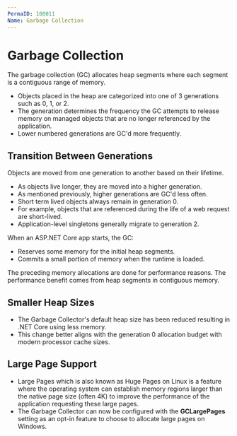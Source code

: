```yaml
---
PermaID: 100011
Name: Garbage Collection
---
```


# Garbage Collection

The garbage collection (GC) allocates heap segments where each segment is a contiguous range of memory. 

 - Objects placed in the heap are categorized into one of 3 generations such as 0, 1, or 2. 
 - The generation determines the frequency the GC attempts to release memory on managed objects that are no longer referenced by the application. 
 - Lower numbered generations are GC'd more frequently.

## Transition Between Generations

Objects are moved from one generation to another based on their lifetime. 

 - As objects live longer, they are moved into a higher generation. 
 - As mentioned previously, higher generations are GC'd less often. 
 - Short term lived objects always remain in generation 0. 
 - For example, objects that are referenced during the life of a web request are short-lived. 
 - Application-level singletons generally migrate to generation 2.

When an ASP.NET Core app starts, the GC:

 - Reserves some memory for the initial heap segments.
 - Commits a small portion of memory when the runtime is loaded.

The preceding memory allocations are done for performance reasons. The performance benefit comes from heap segments in contiguous memory.

## Smaller Heap Sizes

 - The Garbage Collector's default heap size has been reduced resulting in .NET Core using less memory. 
 - This change better aligns with the generation 0 allocation budget with modern processor cache sizes.

## Large Page Support

 - Large Pages which is also known as Huge Pages on Linux is a feature where the operating system can establish memory regions larger than the native page size (often 4K) to improve the performance of the application requesting these large pages.
 - The Garbage Collector can now be configured with the **GCLargePages** setting as an opt-in feature to choose to allocate large pages on Windows.
